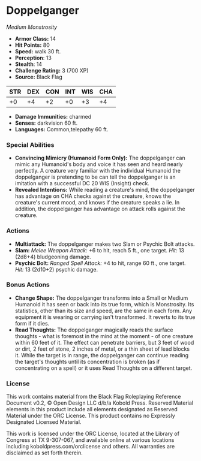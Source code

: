# Doppelganger

*Medium* *Monstrosity*

- **Armor Class:** 14
- **Hit Points:** 80 
- **Speed:** walk 30 ft.
- **Perception**: 13
- **Stealth**: 14
- **Challenge Rating:** 3 (700 XP)
- **Source:** Black Flag

| STR | DEX | CON | INT | WIS | CHA |
| --- | --- | --- | --- | --- | --- |
| +0 | +4 | +2 | +0 | +3 | +4 |

- **Damage Immunities:** charmed
- **Senses:** darkvision 60 ft.
- **Languages:** Common,telepathy 60 ft.

### Special Abilities

- **Convincing Mimicry (Humanoid Form Only):** The doppelganger can mimic any Humanoid's body and voice it has seen and heard nearly perfectly. A creature very familiar with the individual Humanoid the doppelganger is pretending to be can tell the doppelganger is an imitation with a successful DC 20 WIS (Insight) check.
- **Revealed Intentions:** While reading a creature's mind, the doppelganger has advantage on CHA checks against the creature, knows the creature's current mood, and knows if the creature speaks a lie. In addition, the doppelganger has advantage on attack rolls against the creature.

### Actions

- **Multiattack:** The doppelganger makes two Slam or Psychic Bolt attacks.
- **Slam:** _Melee Weapon Attack:_ +6 to hit, reach 5 ft., one target. _Hit:_ 13 (2d8+4) bludgeoning damage.
- **Psychic Bolt:** _Ranged Spell Attack:_ +4 to hit, range 60 ft., one target. _Hit:_ 13 (2d10+2) psychic damage.

### Bonus Actions

- **Change Shape:** The doppelganger transforms into a Small or Medium Humanoid it has seen or back into its true form, which is Monstrosity. Its statistics, other than its size and speed, are the same in each form. Any equipment it is wearing or carrying isn't transformed. It reverts to its true form if it dies.
- **Read Thoughts:** The doppelganger magically reads the surface thoughts - what is foremost in the mind at the moment - of one creature within 60 feet of it. The effect can penetrate barriers, but 3 feet of wood or dirt, 2 feet of stone, 2 inches of metal, or a thin sheet of lead blocks it. While the target is in range, the doppelganger can continue reading the target's thoughts until its concentration is broken (as if concentrating on a spell) or it uses Read Thoughts on a different target.


### License

This work contains material from the Black Flag Roleplaying Reference Document v0.2, © Open Design LLC d/b/a Kobold Press. Reserved Material elements in this product include all elements designated as Reserved Material under the ORC License. This product contains no Expressly Designated Licensed Material.

This work is licensed under the ORC License, located at the Library of Congress at TX 9-307-067, and available online at various locations including koboldpress.com/orclicense and others. All warranties are disclaimed as set forth therein.
